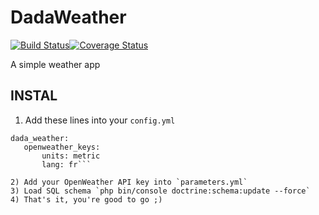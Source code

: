 # DadaWeather

[![Build Status](https://travis-ci.org/chindit/DadaWeather.svg?branch=master)](https://travis-ci.org/chindit/DadaWeather)[![Coverage Status](https://coveralls.io/repos/github/chindit/DadaWeather/badge.svg?branch=master)](https://coveralls.io/github/chindit/DadaWeather?branch=master)

A simple weather app

## INSTAL
1) Add these lines into your `config.yml`
 ```# Config for OpenWeather
dada_weather:
    openweather_keys:
        units: metric
        lang: fr```

2) Add your OpenWeather API key into `parameters.yml`
3) Load SQL schema `php bin/console doctrine:schema:update --force`
4) That's it, you're good to go ;)
